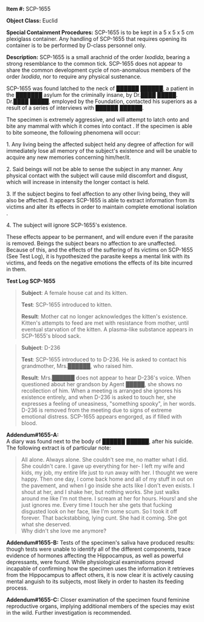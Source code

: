 **Item #:** SCP-1655

**Object Class:** Euclid

**Special Containment Procedures:** SCP-1655 is to be kept in a 5 x 5 x 5 cm plexiglass container. Any handling of SCP-1655 that requires opening its container is to be performed by D-class personnel only.

**Description:** SCP-1655 is a small arachnid of the order _Ixodida_, bearing a strong resemblance to the common tick. SCP-1655 does not appear to share the common development cycle of non-anomalous members of the order _Ixodida_, nor to require any physical sustenance.

SCP-1655 was found latched to the neck of ██████ ██████, a patient in the ███████ asylum for the criminally insane, by Dr.████ █████. Dr.████ █████, employed by the Foundation, contacted his superiors as a result of a series of interviews with ██████ ██████.

The specimen is extremely aggressive, and will attempt to latch onto and bite any mammal with which it comes into contact . If the specimen is able to bite someone, the following phenomena will occur:

1\. Any living being the affected subject held any degree of affection for will immediately lose all memory of the subject's existence and will be unable to acquire any new memories concerning him/her/it.

2\. Said beings will not be able to sense the subject in any manner. Any physical contact with the subject will cause mild discomfort and disgust, which will increase in intensity the longer contact is held.

3\. If the subject begins to feel affection to any other living being, they will also be affected. It appears SCP-1655 is able to extract information from its victims and alter its effects in order to maintain complete emotional isolation .

4\. The subject will ignore SCP-1655's existence.

These effects appear to be permanent, and will endure even if the parasite is removed. Beings the subject bears no affection to are unaffected. Because of this, and the effects of the suffering of its victims on SCP-1655 (See Test Log), it is hypothesized the parasite keeps a mental link with its victims, and feeds on the negative emotions the effects of its bite incurred in them.

**Test Log SCP-1655**

> **Subject**: A female house cat and its kitten.
> 
> **Test**: SCP-1655 introduced to kitten.
> 
> **Result**: Mother cat no longer acknowledges the kitten's existence. Kitten's attempts to feed are met with resistance from mother, until eventual starvation of the kitten. A plasma-like substance appears in SCP-1655's blood sack.

> **Subject**: D-236
> 
> **Test**: SCP-1655 introduced to to D-236. He is asked to contact his grandmother, Mrs.██████, who raised him.
> 
> **Result**: Mrs.██████ does not appear to hear D-236's voice. When questioned about her grandson by Agent █████, she shows no recollection of him. When a meeting is arranged she ignores his existence entirely, and when D-236 is asked to touch her, she expresses a feeling of uneasiness, "something spooky", in her words. D-236 is removed from the meeting due to signs of extreme emotional distress. SCP-1655 appears engorged, as if filled with blood.

**Addendum#1655-A:**  
A diary was found next to the body of ██████ ██████, after his suicide. The following extract is of particular note:

> All alone. Always alone. She couldn't see me, no matter what I did. She couldn't care. I gave up everything for her- I left my wife and kids, my job, my entire life just to run away with her. I thought we were happy. Then one day, I come back home and all of my stuff in out on the pavement, and when I go inside she acts like I don't even exists. I shout at her, and I shake her, but nothing works. She just walks around me like I'm not there. I scream at her for hours. Hours! and she just ignores me. Every time I touch her she gets that fucking disgusted look on her face, like I'm some scum. So I took it off forever. That backstabbing, lying cunt. She had it coming. She got what she deserved.  
> Why didn't she love me anymore?

**Addendum#1655-B:** Tests of the specimen's saliva have produced results: though tests were unable to identify all of the different components, trace evidence of hormones affecting the Hippocampus, as well as powerful depressants, were found. While physiological examinations proved incapable of confirming how the specimen uses the information it retrieves from the Hippocampus to affect others, it is now clear it is actively causing mental anguish to its subjects, most likely in order to hasten its feeding process.

**Addendum#1655-C:** Closer examination of the specimen found feminine reproductive organs, implying additional members of the species may exist in the wild. Further investigation is recommended.